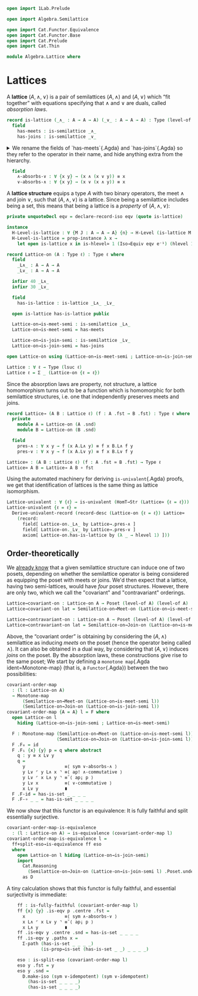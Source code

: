```agda
open import 1Lab.Prelude

open import Algebra.Semilattice

open import Cat.Functor.Equivalence
open import Cat.Functor.Base
open import Cat.Prelude
open import Cat.Thin

module Algebra.Lattice where
```

<!--
```agda
private variable
  ℓ : Level
  A : Type ℓ
open Functor
```
-->

# Lattices

A **lattice** $(A, \land, \lor)$ is a pair of semilattices $(A, \land)$
and $(A, \lor)$ which “fit together” with equations specifying that
$\land$ and $\lor$ are duals, called _absorption laws_.

```agda
record is-lattice (_∧_ : A → A → A) (_∨_ : A → A → A) : Type (level-of A) where
  field
    has-meets : is-semilattice _∧_
    has-joins : is-semilattice _∨_
```

<details>
<summary>
We rename the fields of `has-meets`{.Agda} and `has-joins`{.Agda} so they
refer to the operator in their name, and hide anything extra from the
hierarchy.
</summary>

```agda
  open is-semilattice has-meets public
    renaming ( associative to ∧-associative
             ; commutative to ∧-commutative
             ; idempotent to ∧-idempotent
             )
    hiding ( has-is-magma ; has-is-semigroup )

  open is-semilattice has-joins public
    renaming ( associative to ∨-associative
             ; commutative to ∨-commutative
             ; idempotent to ∨-idempotent
             )
    hiding ( underlying-set ; has-is-magma ; has-is-set ; magma-hlevel )
```
</details>

```agda
  field
    ∧-absorbs-∨ : ∀ {x y} → (x ∧ (x ∨ y)) ≡ x
    ∨-absorbs-∧ : ∀ {x y} → (x ∨ (x ∧ y)) ≡ x
```

A **lattice structure** equips a type $A$ with two binary operators,
the meet $\land$ and join $\lor$, such that $(A, \land, \lor)$ is a
lattice. Since being a semilattice includes being a set, this means that
being a lattice is a _property_ of $(A, \land, \lor)$:

```agda
private unquoteDecl eqv = declare-record-iso eqv (quote is-lattice)

instance
  H-Level-is-lattice : ∀ {M J : A → A → A} {n} → H-Level (is-lattice M J) (suc n)
  H-Level-is-lattice = prop-instance λ x →
    let open is-lattice x in is-hlevel≃ 1 (Iso→Equiv eqv e⁻¹) (hlevel 1) x

record Lattice-on (A : Type ℓ) : Type ℓ where
  field
    _L∧_ : A → A → A
    _L∨_ : A → A → A

  infixr 40 _L∧_
  infixr 30 _L∨_

  field
    has-is-lattice : is-lattice _L∧_ _L∨_

  open is-lattice has-is-lattice public

  Lattice-on→is-meet-semi : is-semilattice _L∧_
  Lattice-on→is-meet-semi = has-meets

  Lattice-on→is-join-semi : is-semilattice _L∨_
  Lattice-on→is-join-semi = has-joins

open Lattice-on using (Lattice-on→is-meet-semi ; Lattice-on→is-join-semi) public

Lattice : ∀ ℓ → Type (lsuc ℓ)
Lattice ℓ = Σ _ (Lattice-on {ℓ = ℓ})
```

Since the absorption laws are property, not structure, a lattice
homomorphism turns out to be a function which is homomorphic for both
semilattice structures, i.e. one that independently preserves meets and
joins.

```agda
record Lattice→ (A B : Lattice ℓ) (f : A .fst → B .fst) : Type ℓ where
  private
    module A = Lattice-on (A .snd)
    module B = Lattice-on (B .snd)

  field
    pres-∧ : ∀ x y → f (x A.L∧ y) ≡ f x B.L∧ f y
    pres-∨ : ∀ x y → f (x A.L∨ y) ≡ f x B.L∨ f y

Lattice≃ : (A B : Lattice ℓ) (f : A .fst ≃ B .fst) → Type ℓ
Lattice≃ A B = Lattice→ A B ∘ fst
```

Using the automated machinery for deriving `is-univalent`{.Agda} proofs,
we get that identification of lattices is the same thing as lattice
isomorphism.

```agda
Lattice-univalent : ∀ {ℓ} → is-univalent (HomT→Str (Lattice≃ {ℓ = ℓ}))
Lattice-univalent {ℓ = ℓ} =
  Derive-univalent-record (record-desc (Lattice-on {ℓ = ℓ}) Lattice≃
    (record:
      field[ Lattice-on._L∧_ by Lattice→.pres-∧ ]
      field[ Lattice-on._L∨_ by Lattice→.pres-∨ ]
      axiom[ Lattice-on.has-is-lattice by (λ _ → hlevel 1) ]))
```

## Order-theoretically

We [already know] that a given semilattice structure can induce one of
two posets, depending on whether the semilattice operator is being
considered as equipping the poset with meets or joins. We'd then expect
that a lattice, having two semi-lattices, would have _four_ poset
structures. However, there are only two, which we call the "covariant"
and "contravariant" orderings.

[already know]: Algebra.Semilattice.html#order-theoretically

```agda
Lattice→covariant-on : Lattice-on A → Poset (level-of A) (level-of A)
Lattice→covariant-on lat = Semilattice-on→Meet-on (Lattice-on→is-meet-semi lat)

Lattice→contravariant-on : Lattice-on A → Poset (level-of A) (level-of A)
Lattice→contravariant-on lat = Semilattice-on→Join-on (Lattice-on→is-meet-semi lat)
```

Above, the “covariant order” is obtaining by considering the $(A,
\land)$ semilattice as inducing _meets_ on the poset (hence the operator
being called $\land$). It can also be obtained in a dual way, by
considering that $(A, \lor)$ induces _joins_ on the poset. By the
absorption laws, these constructions give rise to the same poset; We
start by defining a `monotone map`{.Agda ident=Monotone-map} (that is, a
`Functor`{.Agda}) between the two possibilities:

```agda
covariant-order-map
  : (l : Lattice-on A)
  → Monotone-map
      (Semilattice-on→Meet-on (Lattice-on→is-meet-semi l))
      (Semilattice-on→Join-on (Lattice-on→is-join-semi l))
covariant-order-map {A = A} l = F where
  open Lattice-on l
    hiding (Lattice-on→is-join-semi ; Lattice-on→is-meet-semi)

  F : Monotone-map (Semilattice-on→Meet-on (Lattice-on→is-meet-semi l))
                   (Semilattice-on→Join-on (Lattice-on→is-join-semi l))
  F .F₀ = id
  F .F₁ {x} {y} p = q where abstract
    q : y ≡ x L∨ y
    q =
      y               ≡⟨ sym ∨-absorbs-∧ ⟩
      y L∨ ⌜ y L∧ x ⌝ ≡⟨ ap! ∧-commutative ⟩
      y L∨ ⌜ x L∧ y ⌝ ≡˘⟨ ap¡ p ⟩
      y L∨ x          ≡⟨ ∨-commutative ⟩
      x L∨ y          ∎
  F .F-id = has-is-set _ _ _ _
  F .F-∘ _ _ = has-is-set _ _ _ _
```

We now show that this functor is an equivalence: It is fully faithful
and split essentially surjective.

```agda
covariant-order-map-is-equivalence
  : (l : Lattice-on A) → is-equivalence (covariant-order-map l)
covariant-order-map-is-equivalence l =
  ff+split-eso→is-equivalence ff eso
  where
    open Lattice-on l hiding (Lattice-on→is-join-semi)
    import
      Cat.Reasoning
        (Semilattice-on→Join-on (Lattice-on→is-join-semi l) .Poset.underlying)
      as D
```

A tiny calculation shows that this functor is fully faithful, and
essential surjectivity is immediate:

```agda
    ff : is-fully-faithful (covariant-order-map l)
    ff {x} {y} .is-eqv p .centre .fst =
      x               ≡⟨ sym ∧-absorbs-∨ ⟩
      x L∧ ⌜ x L∨ y ⌝ ≡˘⟨ ap¡ p ⟩
      x L∧ y          ∎
    ff .is-eqv y .centre .snd = has-is-set _ _ _ _
    ff .is-eqv y .paths x =
      Σ-path (has-is-set _ _ _ _)
             (is-prop→is-set (has-is-set _ _) _ _ _ _)

    eso : is-split-eso (covariant-order-map l)
    eso y .fst = y
    eso y .snd =
      D.make-iso (sym ∨-idempotent) (sym ∨-idempotent)
        (has-is-set _ _ _ _)
        (has-is-set _ _ _ _)
```
